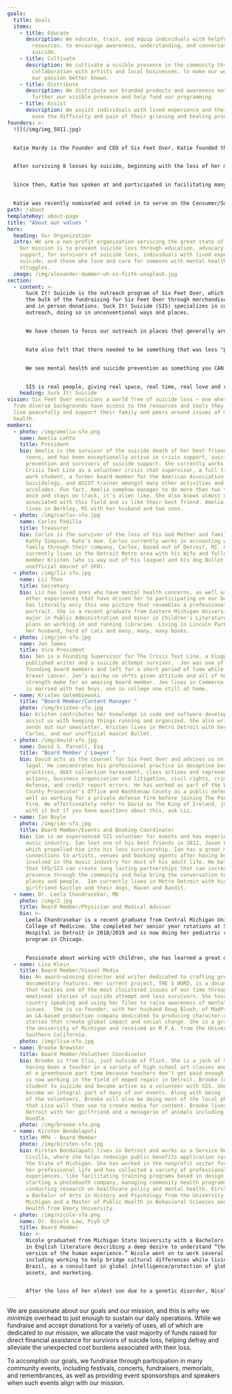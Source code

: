 ```yaml
---
goals:
  title: Goals
  items:
    - title: Educate
      description: We educate, train, and equip individuals with helpful and relevant
        resources, to encourage awareness, understanding, and conversation about
        suicide.
    - title: Cultivate
      description: We cultivate a visible presence in the community through
        collaboration with artists and local businesses, to make our work and
        our passion better known.
    - title: Distribute
      description: We distribute our branded products and awareness materials, to both
        further our visible presence and help fund our programming.
    - title: Assist
      description: We assist individuals with lived experience and their families to
        ease the difficulty and pain of their grieving and healing processes.
founders: >-
  ![](/img/img_5011.jpg)


  Katie Hardy is the Founder and CEO of Six Feet Over. Katie founded the Detroit-based nonprofit in 2013 to serve the survivors of suicide loss in her community, aiming to provide financial assistance for costs associated such as funerals, clean up and memorials, as well as to provide outreach, awareness, and resources to her community. Six Feet Over, and its program Suck It! Suicide, are now focused on helping all survivors, with a special interest in the non-mainstream communities of music, art and youth demographics.


  After surviving 8 losses by suicide, beginning with the loss of her mother in 2003, Katie found that support groups and functions catered too much to the norms of society, avoiding and minimizing the needs of authenticity and honesty in the grieving process. She saw a profound need within her community for information, conversation, and postvention after loss.


  Since then, Katie has spoken at and participated in facilitating many events including Survivors’ Day conferences, school and community events, memorials, and has continued to tell her story to both public and private companies, providing a better understanding and more insight into the life of a survivor.


  Katie was recently nominated and voted in to serve on the Consumer/Survivor Subcommittee of the National Suicide Prevention Lifeline, and she has been featured in several articles and blogs including Hour Detroit, The Oakland Press, BLocal Detroit, and Hip In Detroit, as well as mentions in The Metro Times and discussions in the podcast A History of the Ridiculous.
path: /about
templateKey: about-page
title: "About our values "
hero:
  heading: Our Organization
  intro: We are a non-profit organization servicing the great state of Michigan.
    Our mission is to prevent suicide loss through education, advocacy, and
    support, for survivors of suicide loss, individuals with lived experience of
    suicide, and those who love and care for someone with mental health
    struggles.
  image: /img/alexander-dummer-uh-xs-fiztk-unsplash.jpg
section:
  - content: >-
      Suck It! Suicide is the outreach program of Six Feet Over, which also does
      the bulk of the fundraising for Six Feet Over through merchandise sales
      and in person donations. Suck It! Suicide (SIS) specializes in community
      outreach, doing so in unconventional ways and places. 


      We have chosen to focus our outreach in places that generally aren't often at the top of other mental health and suicide prevention organizations lists to do so. SIS is often seen at community festivals, Pride events, concerts, local shows and sometimes just hanging out at a bar. Our founder, Kate Hardy, never felt comfortable in the mainstream...of anything really, so when she created this program she made it for communities that wouldn't seek the information on their own because of: stigma, comfort levels, knowing what to search, who to ask, shame, etc. 


      Kate also felt that there needed to be something that was less "pastel and kittens hanging from a branch poster", and something people would identify with, find cool, and be comfortable approaching because it didn't appear or present as a conventional mental health and suicide prevention non profit. Over time, we have found that folks from all walks of lives identify with SIS and its culture, and we will love them all!


      We see mental health and suicide prevention as something you CAN ask questions about, you CAN admit to dealing with, and you should be able to do so without judgment from others or fear of being labeled dangerous, 'crazy', unlovable, a burden, ignorant, or weird. SIS takes pride in supporting every person who needs it, no matter what they look like, what they believe, who they love, or how they identify. We also believe that laughter heals, and we make sure our outreach table is filled with laughs along with the hugs and occasional tears.


      SIS is real people, giving real space, real time, real love and real knowledge to other very real people, while having a great time, selling merch and raising money to help people in need.
    heading: Suck It! Suicide
vision: Six Feet Over envisions a world free of suicide loss – one where people
  from diverse backgrounds have access to the resources and tools they need to
  live peacefully and support their family and peers around issues of mental
  health.
members:
  - photo: /img/amelia-sfo.png
    name: Amelia Lehto
    title: President
    bio: Amelia is the survivor of the suicide death of her best friend in her early
      teens, and has been exceptionally active in crisis support, suicide
      prevention and survivors of suicide support. She currently works for
      Crisis Text Line as a volunteer crisis chat supervisor, a full time social
      work student, a former board member for the American Association of
      Suicidology, and ASIST trainer amongst many other activities and
      accolades. Fun fact, Amelia somehow manages to do more than two things at
      once and stays on track, it’s alien like. She also knows almost everyone
      associated with this field and is like their best friend. Amelia currently
      lives in Berkley, MI with her husband and two sons.
  - photo: /img/carlos-sfo.jpg
    name: Carlos Padilla
    title: Treasurer
    bio: Carlos is the survivor of the loss of his God Mother and family friend
      Kathy Simpson, Kate’s mom. Carlos currently works in accounting with his
      family through their company, Carlex, based out of Detroit, MI. Carlos
      currently lives in the Detroit Metro area with his Wife and fellow board
      member Kristen (who is way out of his league) and his dog Bullet (the
      unofficial mascot of SFO).
  - photo: /img/liz-sfo.jpg
    name: Liz Thon
    title: Secretary
    bio: Liz has loved ones who have mental health concerns, as well as having many
      other experiences that have driven her to participating on our board. Liz
      has literally only this one picture that resembles a professional
      portrait. She is a recent graduate from Eastern Michigan University with a
      major in Public Administration and minor in Children's Literature, and
      plans on working in and running libraries. Living in Lincoln Park, MI with
      her husband, herd of cats and many, many, many books.
  - photo: /img/jen-sfo.jpg
    name: Jen James
    title: Vice President
    bio: Jen is a Founding Supervisor for The Crisis Text Line, a blogger, a
      published writer and a suicide attempt survivor.  Jen was one of the
      founding board members and left for a short period of time while battling
      breast cancer. Jen’s quirky no sh*ts given attitude and all of her
      strength make for an amazing board member. Jen lives in Commerce, MI and
      is married with two boys, one in college one still at home.
  - name: Kristen Golembiewski
    title: "Board Member/Content Manager "
    photo: /img/kristen-sfo.jpg
    bio: Kristen contributes her knowledge in code and software development to
      assist us with keeping things running and organized. She also writes and
      sends out our newsletter. Kristen lives in Metro Detroit with her husband,
      Carlos, and our unofficial mascot Bullet.
  - photo: /img/david-sfo.jpg
    name: David S. Parnell, Esq
    title: "Board Member / Lawyer "
    bio: David acts as the counsel for Six Feet Over and advises us on all things
      legal. He concentrates his professional practice in deceptive business
      practices, debt collection harassment, class actions and representative
      actions, business organization and litigation, civil rights, criminal
      defense, and credit report errors. He has worked as part of the Wayne
      County Prosecutor's Office and Washtenaw County as a public defender, as
      well as working for a private defense firm before joining The Parnell
      Firm. We affectionately refer to David as The King of Ireland, just go
      with it but if you have questions about this, ask Liz.
  - name: Ian Boyle
    photo: /img/ian-sfo.jpg
    title: Board Member/Events and Booking Coordinator
    bio: Ian is an experienced SIS volunteer for events and has experience in the
      music industry. Ian lost one of his best friends in 2012, Jason Lockwood,
      which propelled him into his loss survivorship. Ian has a great many
      connections to artists, venues and booking agents after having been
      involved in the music industry for most of his adult life. He believes
      that SFO/SIS can create long lasting partnerships that can increase our
      presence through the community and help bring the conversation to new
      places and people.  Ian currently lives in Metro Detroit with his
      girlfriend Kaitlyn and their dogs, Raven and Bandit.
  - name: Dr. Leela Chandrasekar, MD
    photo: /img/2.jpg
    title: Board Member/Physician and Medical Advisor
    bio: >-
      Leela Chandrasekar is a recent graduate from Central Michigan University
      College of Medicine. She completed her senior year rotations at St. John
      Hospital in Detroit in 2018/2019 and is now doing her pediatric residency
      program in Chicago.


      Passionate about working with children, she has learned a great deal about mental health from the adolescent population in the Detroit area.
  - name: Lisa Klein
    title: Board Member/Visual Media
    bio: An award-winning director and writer dedicated to crafting groundbreaking
      documentary features. Her current project, THE S WORD, is a documentary
      that tackles one of the most cloistered issues of our time through the
      emotional stories of suicide attempt and loss survivors. She tours the
      country speaking and using her films to raise awareness of mental health
      issues.  She is co-founder, with her husband Doug Blush, of MadPix Inc.,
      an LA-based production company dedicated to producing character-driven
      stories that create global impact and social change. She is a graduate of
      the University of Michigan and received an M.F.A. from the University of
      Southern California.
    photo: /img/lisa-sfo.jpg
  - name: Brooke Brewster
    title: Board Member/Volunteer Coordinator
    bio: Brooke is from Clio, just outside of Flint. She is a jack of many trades,
      having been a teacher in a variety of high school art classes and worked
      at a greenhouse part time because teachers don’t get paid enough. Brooke
      is now working in the field of moped repair in Detroit. Brooke lost a
      student to suicide and became active as a volunteer with SIS. She has
      become an integral part of many of our events. Along with being in charge
      of the volunteers, Brooke will also be doing most of the local photography
      that Lisa will then use to create media for content. Brooke lives in
      Detroit with her girlfriend and a menagerie of animals including her dog
      Doodle.
    photo: /img/brooke-sfo.png
  - name: Kirsten Bondalapati
    title: MPH - Board Member
    photo: /img/kirsten-sfo.jpg
    bio: Kirsten Bondalapati lives in Detroit and works as a Service Designer at
      Civilla, where she helps redesign public benefits application systems for
      the State of Michigan. She has worked in the nonprofit sector for most of
      her professional life and has collected a variety of professional
      experiences, like facilitating training programs based in design thinking,
      starting a photobooth company, managing community health programs, and
      conducting research on healthcare policy and mental health. Kirsten earned
      a Bachelor of Arts in History and Psychology from the University of
      Michigan and a Master of Public Health in Behavioral Sciences and Mental
      Health from Emory University.
  - photo: /img/nicole-sfo.png
    name: Dr. Nicole Law, PsyD LP
    title: Board Member
    bio: >-
      Nicole graduated from Michigan State University with a Bachelors of Arts
      in English literature describing a deep desire to understand “the artistic
      version of the human experience.” Nicole went on to work several careers
      including working to help bridge cultural differences while living in
      Brazil, as a consultant in global intelligence/protection of global
      assets, and marketing. 


      After the loss of her eldest son due to a genetic disorder, Nicole reached the darkest point of her life. Connections with others along with an incredibly talented therapist helped to turn life around. Nicole decided to return to school and earn a Masters and subsequent doctoral degree in Humanistic, clinical, psychology.
---
```

We are passionate about our goals and our mission, and this is why we minimize overhead to just enough to sustain our daily operations. While we fundraise and accept donations for a variety of uses, all of which are dedicated to our mission, we allocate the vast majority of funds raised for direct financial assistance for survivors of suicide loss, helping defray and alleviate the unexpected cost burdens associated with their loss.

To accomplish our goals, we fundraise through participation in many community events, including festivals, concerts, fundraisers, memorials, and remembrances, as well as providing event sponsorships and speakers when such events align with our mission.